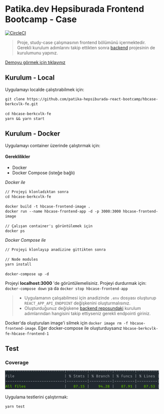 # Patika.dev Hepsiburada Frontend Bootcamp - Case

[![CircleCI](https://circleci.com/gh/patika-hepsiburada-react-bootcamp/hbcase-berkcvlk-fe/tree/main.svg?style=svg&circle-token=d41929e80330e8ab98c3664767bcc6fa82d6939d)](https://circleci.com/gh/patika-hepsiburada-react-bootcamp/hbcase-berkcvlk-fe/tree/main)

> Proje, study-case çalışmasının frontend bölümünü içermektedir. Gerekli kurulum adımlarını takip ettikten sonra [backend](https://github.com/patika-hepsiburada-react-bootcamp/hbcase-berkcvlk-be) projesinin de kurulumunu yapınız.

[Demoyu görmek için tıklayınız](https://nifty-knuth-903d9d.netlify.app/)

## Kurulum - Local

Uygulamayı localde çalıştırabilmek için:

```
git clone https://github.com/patika-hepsiburada-react-bootcamp/hbcase-berkcvlk-fe.git

cd hbcase-berkcvlk-fe
yarn && yarn start
```

## Kurulum - Docker

Uygulamayı container üzerinde çalıştırmak için:

#### Gereklilikler

- Docker
- Docker Compose (isteğe bağlı)

<i>Docker ile</i>

```
// Projeyi klonladıktan sonra
cd hbcase-berkcvlk-fe

docker build -t hbcase-frontend-image .
docker run --name hbcase-frontend-app -d -p 3000:3000 hbcase-frontend-image

// Çalışan container'ı görüntülemek için
docker ps
```

<i>Docker Compose ile</i>

```
// Projeyi klonlayıp anadizine gittikten sonra

// Node modules
yarn install

docker-compose up -d
```

Projeyi <b>localhost:3000</b> 'de görüntülemelisiniz.
Projeyi durdurmak için: `docker-compose down` ya da `docker stop hbcase-frontend-app`

> - Uygulamanın çalışabilmesi için anadizinde `.env` dosyası oluşturup `REACT_APP_API_ENDPOINT` değişkenini oluşturmalısınız.
> - Oluşturduğunuz değişkene [backend reposundaki](https://github.com/patika-hepsiburada-react-bootcamp/hbcase-berkcvlk-be) kurulum adımlarından hangisini takip ettiyseniz gerekli endpointi giriniz.

Docker'da oluşturulan image'i silmek için `docker image rm -f hbcase-frontend-image`. Eğer docker-compose ile oluşturduysanız `hbcase-berkcvlk-fe-hbcase-frontend-1`

## Test

### Coverage

![coverage](./figures/testcoverage.png)

Uygulama testlerini çalıştırmak:

```
yarn test
```
